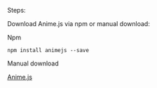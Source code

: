 Steps:      

Download Anime.js via npm or manual download:

Npm

    npm install animejs --save
    
Manual download

[Anime.js](https://github.com/juliangarnier/anime/archive/master.zip)

    
   
    
